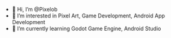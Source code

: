 - 👋 Hi, I’m @Pixelob
- 👀 I’m interested in Pixel Art, Game Development, Android App Development
- 🌱 I’m currently learning Godot Game Engine, Android Studio

<!---
Pixelob/Pixelob is a ✨ special ✨ repository because its `README.md` (this file) appears on your GitHub profile.
You can click the Preview link to take a look at your changes.
--->
